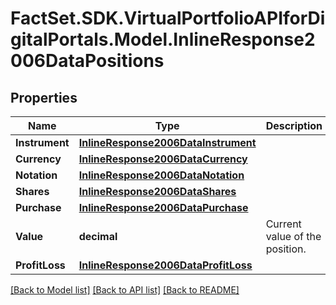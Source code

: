 # FactSet.SDK.VirtualPortfolioAPIforDigitalPortals.Model.InlineResponse2006DataPositions

## Properties

Name | Type | Description | Notes
------------ | ------------- | ------------- | -------------
**Instrument** | [**InlineResponse2006DataInstrument**](InlineResponse2006DataInstrument.md) |  | [optional] 
**Currency** | [**InlineResponse2006DataCurrency**](InlineResponse2006DataCurrency.md) |  | [optional] 
**Notation** | [**InlineResponse2006DataNotation**](InlineResponse2006DataNotation.md) |  | [optional] 
**Shares** | [**InlineResponse2006DataShares**](InlineResponse2006DataShares.md) |  | [optional] 
**Purchase** | [**InlineResponse2006DataPurchase**](InlineResponse2006DataPurchase.md) |  | [optional] 
**Value** | **decimal** | Current value of the position. | [optional] 
**ProfitLoss** | [**InlineResponse2006DataProfitLoss**](InlineResponse2006DataProfitLoss.md) |  | [optional] 

[[Back to Model list]](../README.md#documentation-for-models) [[Back to API list]](../README.md#documentation-for-api-endpoints) [[Back to README]](../README.md)

